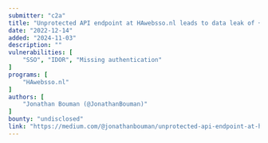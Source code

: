 ```yaml
---
submitter: "c2a"
title: "Unprotected API endpoint at HAwebsso.nl leads to data leak of +15k medical doctor usernames & password hashes"
date: "2022-12-14"
added: "2024-11-03"
description: ""
vulnerabilities: [
    "SSO", "IDOR", "Missing authentication"
]
programs: [
    "HAwebsso.nl"
]
authors: [
    "Jonathan Bouman (@JonathanBouman)"
]
bounty: "undisclosed"
link: "https://medium.com/@jonathanbouman/unprotected-api-endpoint-at-hawebsso-nl-5f1951e212fe"
---
```




